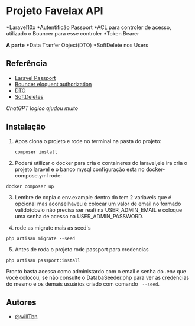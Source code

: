 # Projeto Favelax API

*Laravel10x
*Autentificão Passport
*ACL para controler de acesso, utilizado o Bouncer para esse controler
*Token Bearer

**A parte**
*Data Tranfer Object(DTO)
*SoftDelete nos Users

## Referência

 - [Laravel Passport](https://laravel.com/docs/10.x/passport#main-content)
 - [Bouncer eloquent authorization](https://github.com/JosephSilber/bouncer#customizing-bouncers-scope)
 - [DTO](https://dev.to/emrancu/data-transfer-object-dto-in-laravel-5apa)
 - [SoftDeletes](https://laravel.com/docs/10.x/eloquent#soft-deleting)

 _*ChatGPT logico ajudou muito*_



## Instalação
1. Apos clona o projeto e rode no terminal na pasta do projeto:

    ```
    composer install
    ```
2. Poderá utilizar o docker para cria o containeres do laravel,ele ira cria o projeto laravel e o banco mysql
configuração esta no docker-compose.yml
rode: 

```
docker composer up 
```

3. Lembre de copia o env.example dentro do tem 2 variaveis que é opcional mas aconselhaveu e colocar um valor de email no formado valido(obvio não precisa ser real) na USER_ADMIN_EMAIL e coloque uma senha de acesso na USER_ADMIN_PASSWORD.

4. rode as migrate mais as seed's

```
php artisan migrate --seed
````

5. Antes de roda o projeto rode passport para credencias 

``` 
php artisan passport:install  
```

Pronto basta acessa como administardo com o email e senha do .env que você colocou, se não consulte o DatabaSeeder.php para ver as credencias do mesmo e os demais usuários criado com comando `` --seed``.
    
## Autores

- [@willTbn](https://github.com/WillTbn)


